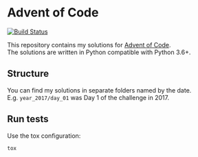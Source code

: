 # Advent of Code

[![Build Status](https://travis-ci.org/timofurrer/advent-of-code.svg?branch=master)](https://travis-ci.org/timofurrer/advent-of-code)

This repository contains my solutions for [Advent of Code](http://adventofcode.com/). <br>
The solutions are written in Python compatible with Python 3.6+.

## Structure

You can find my solutions in separate folders named by the date. <br>
E.g. `year_2017/day_01` was Day 1 of the challenge in 2017.

## Run tests

Use the tox configuration:

```
tox
```
